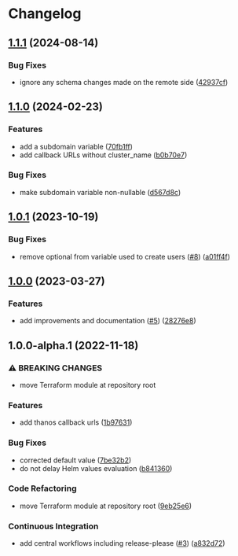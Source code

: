 # Changelog

## [1.1.1](https://github.com/camptocamp/devops-stack-module-oidc-aws-cognito/compare/v1.1.0...v1.1.1) (2024-08-14)


### Bug Fixes

* ignore any schema changes made on the remote side ([42937cf](https://github.com/camptocamp/devops-stack-module-oidc-aws-cognito/commit/42937cfed72e2a67c011e2100476e5a57459dc9d))

## [1.1.0](https://github.com/camptocamp/devops-stack-module-oidc-aws-cognito/compare/v1.0.1...v1.1.0) (2024-02-23)


### Features

* add a subdomain variable ([70fb1ff](https://github.com/camptocamp/devops-stack-module-oidc-aws-cognito/commit/70fb1ff754bd96855aaba1a8c6f7b70fc9366564))
* add callback URLs without cluster_name ([b0b70e7](https://github.com/camptocamp/devops-stack-module-oidc-aws-cognito/commit/b0b70e7ea260deac7977c80e5df1b75bae086c96))


### Bug Fixes

* make subdomain variable non-nullable ([d567d8c](https://github.com/camptocamp/devops-stack-module-oidc-aws-cognito/commit/d567d8c2d7e982dfee5d7d52c9902bd8dd92b911))

## [1.0.1](https://github.com/camptocamp/devops-stack-module-oidc-aws-cognito/compare/v1.0.0...v1.0.1) (2023-10-19)


### Bug Fixes

* remove optional from variable used to create users ([#8](https://github.com/camptocamp/devops-stack-module-oidc-aws-cognito/issues/8)) ([a01ff4f](https://github.com/camptocamp/devops-stack-module-oidc-aws-cognito/commit/a01ff4ff18dea37d77757cf4904441df5bb94003))

## [1.0.0](https://github.com/camptocamp/devops-stack-module-oidc-aws-cognito/compare/v1.0.0-alpha.1...v1.0.0) (2023-03-27)


### Features

* add improvements and documentation ([#5](https://github.com/camptocamp/devops-stack-module-oidc-aws-cognito/issues/5)) ([28276e8](https://github.com/camptocamp/devops-stack-module-oidc-aws-cognito/commit/28276e84fe5ad9f08f7ef0ed4ad4e24e6e8247c7))

## 1.0.0-alpha.1 (2022-11-18)


### ⚠ BREAKING CHANGES

* move Terraform module at repository root

### Features

* add thanos callback urls ([1b97631](https://github.com/camptocamp/devops-stack-module-oidc-aws-cognito/commit/1b976314bce4e9647b5dfdf99dd08f8f839df5df))


### Bug Fixes

* corrected default value ([7be32b2](https://github.com/camptocamp/devops-stack-module-oidc-aws-cognito/commit/7be32b2480cd5e7b52bf086950abc5b779347c2e))
* do not delay Helm values evaluation ([b841360](https://github.com/camptocamp/devops-stack-module-oidc-aws-cognito/commit/b84136003a9e6eb74e6b23bfc0ec7063734dd976))


### Code Refactoring

* move Terraform module at repository root ([9eb25e6](https://github.com/camptocamp/devops-stack-module-oidc-aws-cognito/commit/9eb25e6ae8104984d851a88a6aedf89fedd1100e))


### Continuous Integration

* add central workflows including release-please ([#3](https://github.com/camptocamp/devops-stack-module-oidc-aws-cognito/issues/3)) ([a832d72](https://github.com/camptocamp/devops-stack-module-oidc-aws-cognito/commit/a832d72e6bca2c53a02114fc108e3b6b9f337bbc))

